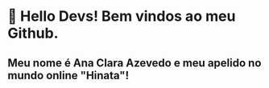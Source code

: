 # 👋 Hello Devs! Bem vindos ao meu Github.
## Meu nome é Ana Clara Azevedo e meu apelido no mundo online "Hinata"!

<!--
  <div>
<a href="https://github.com/AnaClaraazz">
<img height="180em" src="https://github-readme-stats.vercel.app/api/top-langs/?username=seu-usuário-aqui&layout=compact&langs_count=7&theme=dracula"/>
<img height="180em" src="https://github-readme-stats.vercel.app/api?username=seu-usuário-aqui&show_icons=true&theme=dracula&include_all_commits=true&count_private=true"/>
</div>



- 🔭 Atualmente estou trabalhando em: Pequenos projetos em HTML e CSS.

  <img src="https://cdn.jsdelivr.net/gh/devicons/devicon/icons/html5/html5-original.svg" width="40" height="40"/>
  <img src="https://cdn.jsdelivr.net/gh/devicons/devicon/icons/css3/css3-original.svg" width="40" height="40"/> 
          
- 🌱 Atualmente estou aprendendo: Desenvolvimento Web Full-Stack.

            <img src="https://cdn.jsdelivr.net/gh/devicons/devicon/icons/git/git-original.svg"  width="40" height="40" />
          
            <img src="https://cdn.jsdelivr.net/gh/devicons/devicon/icons/vscode/vscode-original.svg"  width="40" height="40" />

            <img src="https://cdn.jsdelivr.net/gh/devicons/devicon/icons/javascript/javascript-original.svg"  width="40" height="40" />
          
            <img src="https://cdn.jsdelivr.net/gh/devicons/devicon/icons/typescript/typescript-original.svg"  width="40" height="40" />
          
            <img src="https://cdn.jsdelivr.net/gh/devicons/devicon/icons/nestjs/nestjs-plain.svg"  width="40" height="40"/>
         
            <img src="https://cdn.jsdelivr.net/gh/devicons/devicon/icons/materialui/materialui-original.svg"  width="40" height="40" />
          
            <img src="https://cdn.jsdelivr.net/gh/devicons/devicon/icons/react/react-original.svg" width="40" height="40"/>
            
            <img src="https://cdn.jsdelivr.net/gh/devicons/devicon/icons/mysql/mysql-original.svg"  width="40" height="40" />
          
            <img src="https://cdn.jsdelivr.net/gh/devicons/devicon/icons/postgresql/postgresql-original.svg" width="40" height="40" />
          
          

- 📫 Como entrar em contato comigo:

<div>
<a href="https://instagram.com//anaclaraazz/" target="_blank"><img src="https://img.shields.io/badge/-Instagram-%23E4405F?style=for-the-badge&logo=instagram&logoColor=white" target="_blank"></a>
<a href = "mailto:ana.clara93360@gmail.com"><img src="https://img.shields.io/badge/Gmail-D14836?style=for-the-badge&logo=gmail&logoColor=white" target="_blank"></a>
<a href="https://www.linkedin.com/in/ana-clara-azevedo-fullstackdev/" target="_blank"><img src="https://img.shields.io/badge/-LinkedIn-%230077B5?style=for-the-badge&logo=linkedin&logoColor=white" target="_blank"></a>   
</div>

- 😄 Pronomes: Ela/Dela

- ⚡ Curiosidade: Tenho 22 anos, sou do Rio de Janeiro/RJ e estou em transição de carreira.

![Snake animation](https://github.com/AnaClaraazz/AnaClaraazz/blob/output/github-contribution-grid-snake.svg)

-->
